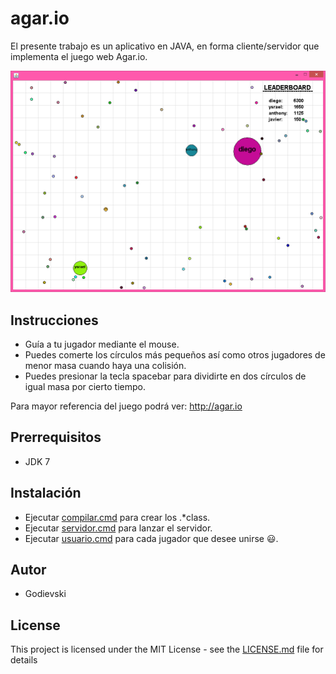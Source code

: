 # agar.io

El presente trabajo es un aplicativo en JAVA, en forma cliente/servidor que implementa el juego web Agar.io.

![Alt text](/Agar/Agar.png?raw=true "Agar.io by Godievski")

## Instrucciones

* Guía a tu jugador mediante el mouse.
* Puedes comerte los círculos más pequeños así como otros jugadores de menor masa cuando haya una colisión.
* Puedes presionar la tecla spacebar para dividirte en dos círculos de igual masa por cierto tiempo.

Para mayor referencia del juego podrá ver: http://agar.io

## Prerrequisitos

* JDK 7

## Instalación

* Ejecutar [compilar.cmd](/Agar/src/compilar.cmd) para crear los .*class.
* Ejecutar [servidor.cmd](/Agar/src/servidor.cmd) para lanzar el servidor.
* Ejecutar [usuario.cmd](/Agar/src/usuario.cmd) para cada jugador que desee unirse :smiley:.

## Autor

* Godievski

## License

This project is licensed under the MIT License - see the [LICENSE.md](LICENSE.md) file for details
